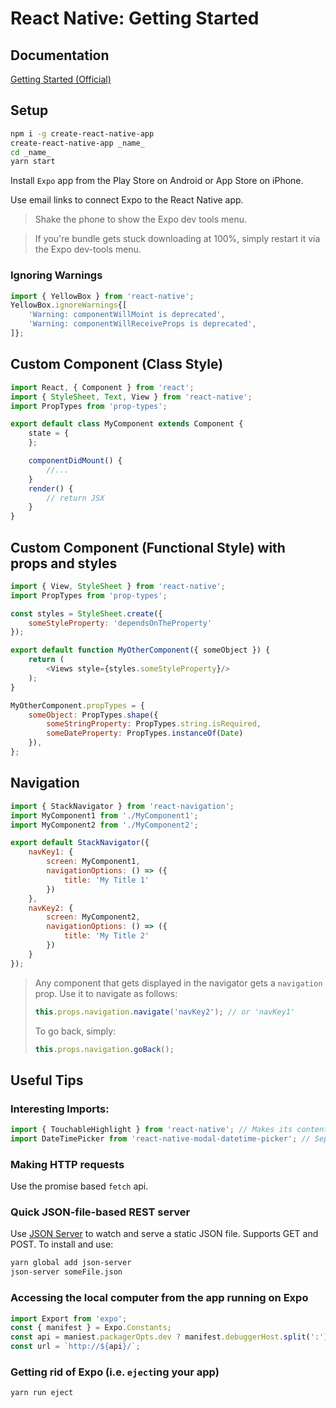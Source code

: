 # React Native: Getting Started

## Documentation
[Getting Started (Official)](https://facebook.github.io/react-native/docs/gettings-started.html)

## Setup
```bash
npm i -g create-react-native-app
create-react-native-app _name_
cd _name_
yarn start
```

Install `Expo` app from the Play Store on Android or App Store on iPhone.

Use email links to connect Expo to the React Native app.

> Shake the phone to show the Expo dev tools menu.

> If you're bundle gets stuck downloading at 100%, simply restart it via the Expo dev-tools menu.

### Ignoring Warnings

```JavaScript
import { YellowBox } from 'react-native';
YellowBox.ignoreWarnings{[
    'Warning: componentWillMoint is deprecated',
    'Warning: componentWillReceiveProps is deprecated',
]};
``` 



## Custom Component (Class Style)

```JavaScript
import React, { Component } from 'react';
import { StyleSheet, Text, View } from 'react-native';
import PropTypes from 'prop-types';

export default class MyComponent extends Component {
    state = {
    };

    componentDidMount() {
        //...
    }
    render() {
        // return JSX
    }
}
```

## Custom Component (Functional Style) with props and styles
```JavaScript
import { View, StyleSheet } from 'react-native';
import PropTypes from 'prop-types';

const styles = StyleSheet.create({
    someStyleProperty: 'dependsOnTheProperty'
});

export default function MyOtherComponent({ someObject }) {
    return (
        <Views style={styles.someStyleProperty}/>
    );
}

MyOtherComponent.propTypes = {
    someObject: PropTypes.shape({
        someStringProperty: PropTypes.string.isRequired,
        someDateProperty: PropTypes.instanceOf(Date)
    }),
};
```

## Navigation


```JavaScript
import { StackNavigator } from 'react-navigation';
import MyComponent1 from './MyComponent1';
import MyComponent2 from './MyComponent2';

export default StackNavigator({
    navKey1: {
        screen: MyComponent1,
        navigationOptions: () => ({
            title: 'My Title 1'
        })
    },
    navKey2: {
        screen: MyComponent2,
        navigationOptions: () => ({
            title: 'My Title 2'
        })
    }
});
```
> Any component that gets displayed in the navigator gets a `navigation` prop. Use it to navigate as follows:
> 
> ```JavaScript
> this.props.navigation.navigate('navKey2'); // or 'navKey1'
> ```
> To go back, simply:
> ```JavaScript
> this.props.navigation.goBack();   
> ```


## Useful Tips

### Interesting Imports:
```JavaScript
import { TouchableHighlight } from 'react-native'; // Makes its content touchable
import DateTimePicker from 'react-native-modal-datetime-picker'; // Separate NPM package
```

### Making HTTP requests

Use the promise based `fetch` api.

### Quick JSON-file-based REST server
Use [JSON Server](https://github.com/typicode/json-server) to watch and serve a static JSON file. Supports GET and POST. 
To install and use:
```sh
yarn global add json-server
json-server someFile.json
```

### Accessing the local computer from the app running on Expo
```JavaScript
import Export from 'expo';
const { manifest } = Expo.Constants;
const api = maniest.packagerOpts.dev ? manifest.debuggerHost.split(':').shift().concat(':3000') : 'production_url_here';
const url = `http://${api}/`;
```

### Getting rid of Expo (i.e. `eject`ing your app)
```sh
yarn run eject
```